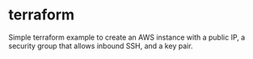 # terraform

Simple terraform example to create an AWS instance with a public IP, a security group that allows inbound SSH, and a key pair.
